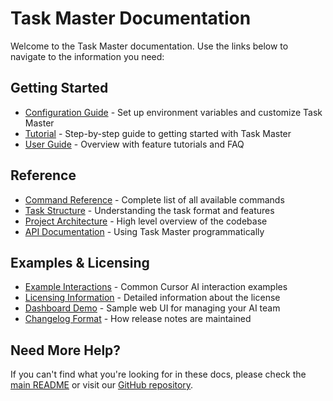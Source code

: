 # Task Master Documentation

Welcome to the Task Master documentation. Use the links below to navigate to the information you need:

## Getting Started

- [Configuration Guide](configuration.md) - Set up environment variables and customize Task Master
- [Tutorial](tutorial.md) - Step-by-step guide to getting started with Task Master
- [User Guide](user-guide.md) - Overview with feature tutorials and FAQ

## Reference

- [Command Reference](command-reference.md) - Complete list of all available commands
- [Task Structure](task-structure.md) - Understanding the task format and features
- [Project Architecture](architecture.md) - High level overview of the codebase
- [API Documentation](api/README.md) - Using Task Master programmatically

## Examples & Licensing

- [Example Interactions](examples.md) - Common Cursor AI interaction examples
- [Licensing Information](licensing.md) - Detailed information about the license
- [Dashboard Demo](dashboard/index.html) - Sample web UI for managing your AI team
- [Changelog Format](changelog-format.md) - How release notes are maintained

## Need More Help?

If you can't find what you're looking for in these docs, please check the [main README](../README.md) or visit our [GitHub repository](https://github.com/eyaltoledano/claude-task-master).
